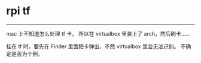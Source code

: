 # rpi tf

---

mac 上不知道怎么处理 tf 卡。
所以在 virtualbox 里装上了 arch，然后刷卡……

挂在 tf 时，要先在 Finder 里面把卡弹出，不然 virtualbox 里会无法识别。
不确定是否为个例。
